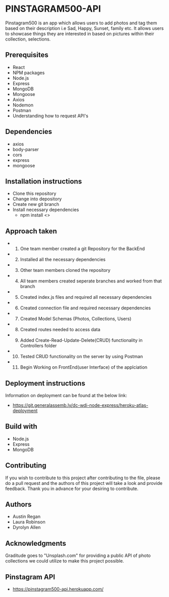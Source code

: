 
# PINSTAGRAM500-API

Pinstagram500 is an app which allows users to add photos and tag them based on their description i.e Sad, Happy, Sunset, family etc.  It allows users to showcase things they are interested in based on pictures within their collection, selections.

## Prerequisites

* React
* NPM packages
* Node.js
* Express
* MongoDB
* Mongoose
* Axios
* Nodemon
* Postman
* Understanding how to request API's

## Dependencies
* axios
* body-parser
* cors
* express
* mongoose

## Installation instructions

* Clone this repository
* Change into depository
* Create new git branch
* Install necessary dependencies
   * npm install <<dependency name>>



## Approach taken
* 1. One team member created a git Repository for the BackEnd
* 2. Installed all the necessary dependencies
* 3. Other team members cloned the repository
* 4. All team members created seperate branches and worked from that branch
  
* 5. Created index.js files and required all necessary dependencies
* 6. Created connection file and required necessary dependencies
* 7. Created Model Schemas (Photos, Collections, Users)
* 8. Created routes needed to access data
* 9. Added Create-Read-Update-Delete(CRUD) functionality in Controllers folder
* 10. Tested CRUD functionality on the server by using Postman
* 11. Begin Working on FrontEnd(user Interface) of the applciation


## Deployment instructions

Information on deployment can be found at the below link:

* https://git.generalassemb.ly/dc-wdi-node-express/heroku-atlas-deployment

## Build with
* Node.js
* Express
* MongoDB

## Contributing

If you wish to contribute to this project after contributing to the file, please do a pull request and the authors of this project will take a look and provide feedback. Thank you in advance for your desiring to contribute.

## Authors

* Austin Regan
* Laura Robinson
* Dyrolyn Allen


## Acknowledgments

Graditude goes to "Unsplash.com" for providing a public API of photo collections we could utilize to make this project possible.

## Pinstagram API
* https://pinstagram500-api.herokuapp.com/

